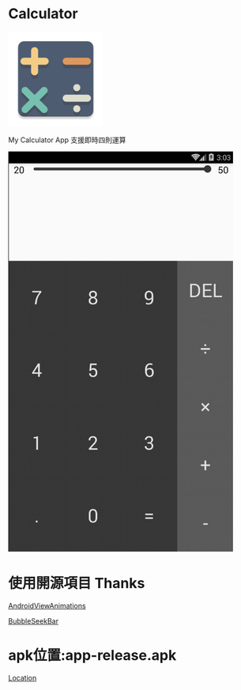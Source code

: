 # Calculator
![](./app/src/main/res/mipmap-xxxhdpi/ic_launcher.png)

My Calculator App
支援即時四則運算

![](app.jpg)

# 使用開源項目 Thanks
[AndroidViewAnimations](https://github.com/daimajia/AndroidViewAnimations)

[BubbleSeekBar](https://github.com/woxingxiao/BubbleSeekBar)

# apk位置:app-release.apk
[Location](./app/release/)


